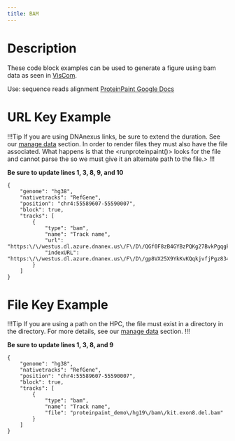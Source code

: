 ```yaml
---
title: BAM
---
```

# Description
These code block examples can be used to generate a figure using bam data as seen in [VisCom](https://viz.stjude.cloud/st-jude-cloud-demo/visualization/genomepaint-bam-track-example-beta~29).

Use: sequence reads alignment
[ProteinPaint Google Docs](https://docs.google.com/presentation/d/1oGI72Vooc25oAKir4DmarNDjDmUcigQk65FU8niSE_k/edit#slide=id.g8398dfdab9_0_0)



# URL Key Example

!!!Tip
If you are using DNAnexus links, be sure to extend the duration. See our [manage data](https://university.stjude.cloud/docs/visualization-community/data-manage/) section.
In order to render <bam> files they must also have the <bai> file associated. What happens is that the <runproteinpaint()> looks for the <abi> file and cannot parse the <bam> so we must give it an alternate path to the <bai> file.>
!!!

**Be sure to update lines 1, 3, 8, 9, and 10**
```JS
{
    "genome": "hg38",
    "nativetracks": "RefGene",
    "position": "chr4:55589607-55590007",
    "block": true,
    "tracks": [
        {
            "type": "bam",
            "name": "Track name",
            "url": "https:\/\/westus.dl.azure.dnanex.us\/F\/D\/QGf0F8zB4GYBzPQKg27BvkPgqgk90yqyKfz67gVy\/kit.exon8.del.bam",
            "indexURL": "https:\/\/westus.dl.azure.dnanex.us\/F\/D\/gp8VX25X9YkKvKQqkjvfjPgz834zX51V0x6j7zF0\/kit.exon8.del.bam.bai"
        }
    ]
}
```

# File Key Example

!!!Tip
If you are using a path on the HPC, the file must exist in a directory in the <tp> directory.
For more details, see our [manage data](https://university.stjude.cloud/docs/visualization-community/data-manage/) section.
!!!

**Be sure to update lines 1, 3, 8, and 9**
```JS
{
    "genome": "hg38",
    "nativetracks": "RefGene",
    "position": "chr4:55589607-55590007",
    "block": true,
    "tracks": [
        {
            "type": "bam",
            "name": "Track name",
            "file": "proteinpaint_demo\/hg19\/bam\/kit.exon8.del.bam"
        }
    ]
}
```
